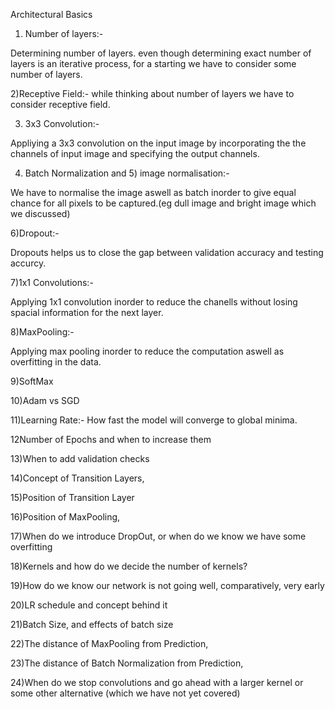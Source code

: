 Architectural Basics

1) Number of layers:-

  Determining number of layers. even though determining exact number of layers is an iterative process, for a starting we have to consider   some number of layers. 
  
2)Receptive Field:-
  while thinking about number of layers we have to consider receptive field.
  
3) 3x3 Convolution:-

  Appliying a 3x3 convolution on the input image by incorporating the the channels of input image and specifying the output channels.
  
4) Batch Normalization and 5) image normalisation:-
  
  We have to normalise the image aswell as batch inorder to give equal chance for all pixels to be captured.(eg dull image and
  bright image which we discussed)
  
6)Dropout:-

  Dropouts helps us to close the gap between validation accuracy and testing
  accurcy.
  
7)1x1 Convolutions:-
  
  Applying 1x1 convolution inorder to reduce the chanells without losing spacial information for the next layer.
  
8)MaxPooling:-

  Applying max pooling inorder to reduce the computation aswell as overfitting in the data.
  

9)SoftMax

10)Adam vs SGD

11)Learning Rate:- How fast the model will converge to global minima.

12Number of Epochs and when to increase them

13)When to add validation checks

14)Concept of Transition Layers,

15)Position of Transition Layer

16)Position of MaxPooling,

17)When do we introduce DropOut, or when do we know we have some overfitting

18)Kernels and how do we decide the number of kernels?

19)How do we know our network is not going well, comparatively, very early

20)LR schedule and concept behind it

21)Batch Size, and effects of batch size

22)The distance of MaxPooling from Prediction,

23)The distance of Batch Normalization from Prediction,

24)When do we stop convolutions and go ahead with a larger kernel or some other alternative (which we have not yet covered)

  
 
